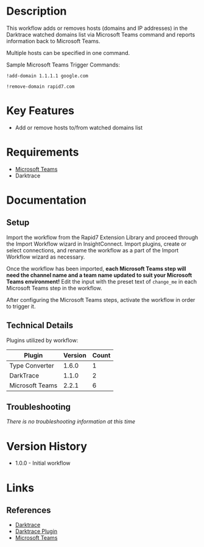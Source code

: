 # Description

This workflow adds or removes hosts (domains and IP addresses) in the Darktrace watched domains list via Microsoft Teams command and reports information back to Microsoft Teams.

Multiple hosts can be specified in one command.

Sample Microsoft Teams Trigger Commands:

`!add-domain 1.1.1.1 google.com`

`!remove-domain rapid7.com`

# Key Features

* Add or remove hosts to/from watched domains list

# Requirements

* [Microsoft Teams](https://insightconnect.help.rapid7.com/docs/microsoft-teams)
* Darktrace

# Documentation

## Setup

Import the workflow from the Rapid7 Extension Library and proceed through the Import Workflow wizard in InsightConnect. Import plugins, create or select connections, and rename the workflow as a part of the Import Workflow wizard as necessary.

Once the workflow has been imported, **each Microsoft Teams step will need the channel name and a team name updated to suit your Microsoft Teams environment!** Edit the input with the preset text of `change_me` in each Microsoft Teams step in the workflow.

After configuring the Microsoft Teams steps, activate the workflow in order to trigger it.
 
## Technical Details

Plugins utilized by workflow:

|Plugin|Version|Count|
|----|----|--------|
|Type Converter|1.6.0|1|
|DarkTrace|1.1.0|2|
|Microsoft Teams|2.2.1|6|

## Troubleshooting

_There is no troubleshooting information at this time_

# Version History

* 1.0.0 - Initial workflow

# Links

## References

* [Darktrace](https://www.darktrace.com/)
* [Darktrace Plugin](https://extensions.rapid7.com/extension/darktrace)
* [Microsoft Teams](https://products.office.com/en-US/microsoft-teams/group-chat-software)
